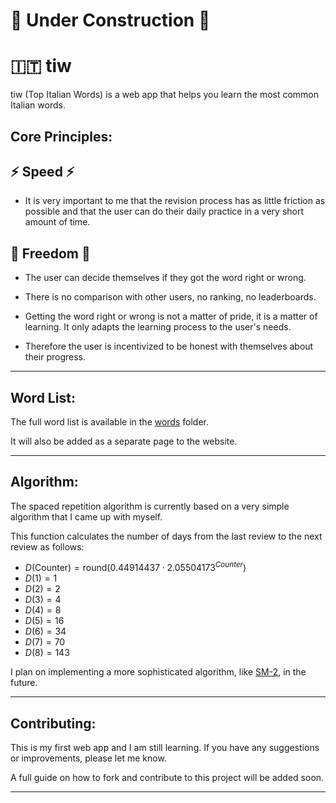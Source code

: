 # 🚧 Under Construction 🚧


# 🇮🇹 tiw

tiw (Top Italian Words) is a web app that helps you learn the most common Italian words.

## Core Principles:

## ⚡ **Speed** ⚡

  * It is very important to me that the revision process has as little friction as possible and that the user can do their daily practice in a very short amount of time.


## 🗽 **Freedom** 🗽

  * The user can decide themselves if they got the word right or wrong. 

  * There is no comparison with other users, no ranking, no leaderboards.

  * Getting the word right or wrong is not a matter of pride, it is a matter of learning. It only adapts the learning process to the user's needs.

  * Therefore the user is incentivized to be honest with themselves about their progress.

---
## Word List:

The full word list is available in the [words](words/words.csv) folder.

It will also be added as a separate page to the website.

---

## Algorithm:

The spaced repetition algorithm is currently based on a very simple algorithm that I came up with myself.

This function calculates the number of days from the last review to the next review as follows:

  * $D(\text{Counter}) = \text{round}(0.44914437 \cdot 2.05504173 ^{Counter})$
  * $D(1) = 1$
  * $D(2) = 2$
  * $D(3) = 4$
  * $D(4) = 8$
  * $D(5) = 16$
  * $D(6) = 34$
  * $D(7) = 70$
  * $D(8) = 143$

I plan on implementing a more sophisticated algorithm, like [SM-2](https://en.wikipedia.org/wiki/SuperMemo),  in the future.

---
## Contributing:

  This is my first web app and I am still learning. If you have any suggestions or improvements, please let me know.

  A full guide on how to fork and contribute to this project will be added soon.

---


